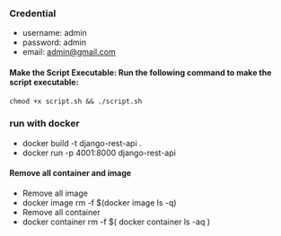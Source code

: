 ### Credential 
- username: admin
- password: admin
- email: admin@gmail.com

#### Make the Script Executable: Run the following command to make the script executable:

    chmod +x script.sh && ./script.sh

### run with docker
- docker build -t django-rest-api .
- docker run -p 4001:8000 django-rest-api

#### Remove all container and image
- Remove all image
- docker image rm -f $(docker image ls -q)
- Remove all container
- docker container rm -f $( docker container ls -aq )
